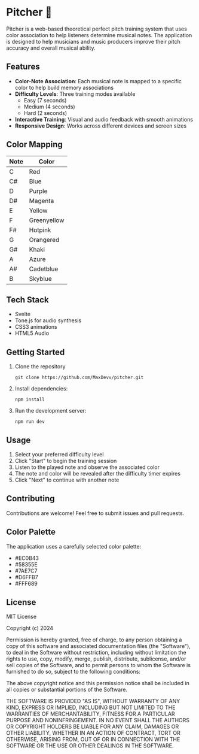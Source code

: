 
# Pitcher 🎵

Pitcher is a web-based theoretical perfect pitch training system that uses color association to help listeners determine musical notes. The application is designed to help musicians and music producers improve their pitch accuracy and overall musical ability.

## Features

- **Color-Note Association**: Each musical note is mapped to a specific color to help build memory associations
- **Difficulty Levels**: Three training modes available
  - Easy (7 seconds)
  - Medium (4 seconds) 
  - Hard (2 seconds)
- **Interactive Training**: Visual and audio feedback with smooth animations
- **Responsive Design**: Works across different devices and screen sizes

## Color Mapping

| Note | Color |
|------|--------|
| C    | Red |
| C#   | Blue |
| D    | Purple |
| D#   | Magenta |
| E    | Yellow |
| F    | Greenyellow |
| F#   | Hotpink |
| G    | Orangered |
| G#   | Khaki |
| A    | Azure |
| A#   | Cadetblue |
| B    | Skyblue |

## Tech Stack

- Svelte
- Tone.js for audio synthesis
- CSS3 animations
- HTML5 Audio

## Getting Started

1. Clone the repository

    ```git clone https://github.com/MaxDevv/pitcher.git```
2. Install dependencies:
    
    ```npm install```


3. Run the development server:
   
    ```npm run dev```

## Usage


1. Select your preferred difficulty level
2. Click "Start" to begin the training session
3. Listen to the played note and observe the associated color
4. The note and color will be revealed after the difficulty timer expires
5. Click "Next" to continue with another note


## Contributing








Contributions are welcome! Feel free to submit issues and pull requests.


## Color Palette

The application uses a carefully selected color palette:







- #EC0B43
- #58355E
- #7AE7C7
- #D6FFB7
- #FFF689

## License

MIT License

Copyright (c) 2024

Permission is hereby granted, free of charge, to any person obtaining a copy
of this software and associated documentation files (the "Software"), to deal
in the Software without restriction, including without limitation the rights
to use, copy, modify, merge, publish, distribute, sublicense, and/or sell
copies of the Software, and to permit persons to whom the Software is
furnished to do so, subject to the following conditions:

The above copyright notice and this permission notice shall be included in all
copies or substantial portions of the Software.

THE SOFTWARE IS PROVIDED "AS IS", WITHOUT WARRANTY OF ANY KIND, EXPRESS OR
IMPLIED, INCLUDING BUT NOT LIMITED TO THE WARRANTIES OF MERCHANTABILITY,
FITNESS FOR A PARTICULAR PURPOSE AND NONINFRINGEMENT. IN NO EVENT SHALL THE
AUTHORS OR COPYRIGHT HOLDERS BE LIABLE FOR ANY CLAIM, DAMAGES OR OTHER
LIABILITY, WHETHER IN AN ACTION OF CONTRACT, TORT OR OTHERWISE, ARISING FROM,
OUT OF OR IN CONNECTION WITH THE SOFTWARE OR THE USE OR OTHER DEALINGS IN THE
SOFTWARE.